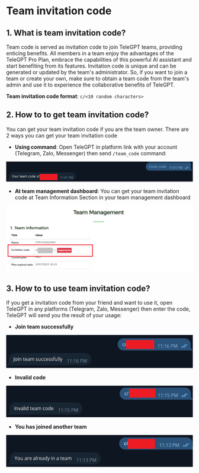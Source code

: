 # Team invitation code

## 1. What is team invitation code?
Team code is served as invitation code to join TeleGPT teams, providing enticing benefits. All members in a team enjoy the advantages of the TeleGPT Pro Plan, embrace the capabilities of this powerful AI assistant and start benefiting from its features. Invitation code is unique and can be generated or updated by the team's administrator. So, if you want to join a team or create your own, make sure to obtain a team code from the team's admin and use it to experience the collaborative benefits of TeleGPT.

**Team invitation code format**: `c/<10 random characters>`

## 2. How to to get team invitation code?
You can get your team invitation code if you are the team owner. There are 2 ways you can get your team invitation code

* **Using command**: Open TeleGPT in platform link with your account (Telegram, Zalo, Messenger) then send `/team_code` command:

![Success](../../static/img/team-code/1.png)

* **At team management dashboard**: You can get your team invitation code at Team Information Section in your team management dashboard

![Success](../../static/img/team-code/2.png)

## 3. How to to use team invitation code?
If you get a invitation code from your friend and want to use it, open TeleGPT in any platforms (Telegram, Zalo, Messenger) then enter the code, TeleGPT will send you the result of your usage:

* **Join team successfully**

![Success](../../static/img/team-code/3.png)

* **Invalid code**

![Success](/../../static/img/team-code/4.png)

* **You has joined another team**

![Success](../../static/img/team-code/5.png)

